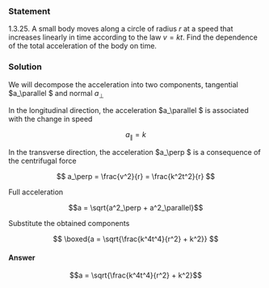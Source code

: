 ###  Statement 

$1.3.25.$ A small body moves along a circle of radius $r$ at a speed that increases linearly in time according to the law $v = kt$. Find the dependence of the total acceleration of the body on time. 

### Solution

We will decompose the acceleration into two components, tangential $a_\parallel $ and normal $a_\perp$

In the longitudinal direction, the acceleration $a_\parallel $ is associated with the change in speed 

$$a_\parallel = k$$ 

In the transverse direction, the acceleration $a_\perp $ is a consequence of the centrifugal force

$$ a_\perp = \frac{v^2}{r} = \frac{k^2t^2}{r} $$ 

Full acceleration

$$a = \sqrt{a^2_\perp + a^2_\parallel}$$ 

Substitute the obtained components

$$ \boxed{a = \sqrt{\frac{k^4t^4}{r^2} + k^2}} $$ 

#### Answer

$$a = \sqrt{\frac{k^4t^4}{r^2} + k^2}$$ 
